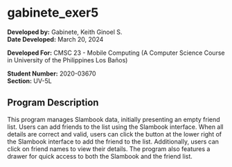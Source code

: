 # gabinete_exer5

**Developed by:** Gabinete, Keith Ginoel S.  
**Date Developed:** March 20, 2024  

**Developed For:** CMSC 23 - Mobile Computing (A Computer Science Course in University of the Philippines Los Baños)

**Student Number:** 2020-03670  
**Section:** UV-5L

## Program Description  
This program manages Slambook data, initially presenting an empty friend list. Users can add friends to the list using the Slambook interface. When all details are correct and valid, users can click the button at the lower right of the Slambook interface to add the friend to the list. Additionally, users can click on friend names to view their details. The program also features a drawer for quick access to both the Slambook and the friend list.


